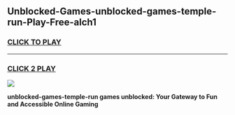 
## Unblocked-Games-unblocked-games-temple-run-Play-Free-alch1
<h3>
<a href="https://premium76.site?title=unblocked-games-temple-run&ref=10A">CLICK TO PLAY</a></h3>
<hr>

<h3>
<a href="https://premium76.site?title=unblocked-games-temple-run&ref=10A">CLICK 2 PLAY</a>
  
</h3>

<a href="https://premium76.site?title=unblocked-games-temple-run&ref=10A"><img src="https://clearcache.store/games.png"></a>


**unblocked-games-temple-run games unblocked: Your Gateway to Fun and Accessible Online Gaming**

